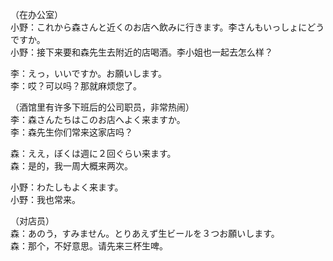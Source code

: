 （在办公室）  
小野：これから森さんと近くのお店へ飲みに行きます。李さんもいっしょにどうですか。  
小野：接下来要和森先生去附近的店喝酒。李小姐也一起去怎么样？  

李：えっ，いいですか。お願いします。  
李：哎？可以吗？那就麻烦您了。  

（酒馆里有许多下班后的公司职员，非常热闹）  
李：森さんたちはこのお店へよく来ますか。  
李：森先生你们常来这家店吗？  

森：ええ，ぼくは週に２回ぐらい来ます。  
森：是的，我一周大概来两次。  

小野：わたしもよく来ます。  
小野：我也常来。  

（对店员）  
森：あのう，すみません。とりあえず生ビールを３つお願いします。  
森：那个，不好意思。请先来三杯生啤。